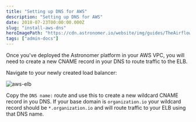 ```yaml
---
title: "Setting up DNS for AWS"
description: "Setting up DNS for AWS"
date: 2018-07-23T00:00:00.000Z
slug: "install-aws-dns"
heroImagePath: "https://cdn.astronomer.io/website/img/guides/TheAirflowUI_preview.png"
tags: ["admin-docs"]
---
```


Once you've deployed the Astronomer platform in your AWS VPC, you will need to create a new CNAME record in your DNS to route traffic to the ELB.

Navigate to your newly created load balancer:

![aws-elb](https://cdn.astronomer.io/website/img/guides/elb_storage.png)

Copy the `DNS name:` route and use this to create a new wildcard CNAME record in you DNS. If your base domain is `organization.io` your wildcard record should be `*.organization.io` and will route traffic to your ELB using that DNS name.
